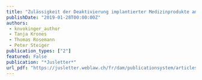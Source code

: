 ```yaml
---
title: "Zulässigkeit der Deaktivierung implantierter Medizinprodukte am Lebensende? Eine staatsrechtliche, strafrechtliche, berufsrechtliche, medizinische und ethische Würdigung am Beispiel des Herzschrittmachers"
publishDate: "2019-01-28T00:00:00Z"
authors: 
 - knvokinger_author
 - Tanja Krones
 - Thomas Rosemann
 - Peter Steiger
publication_types: ["2"]
featured: False
publication: "*Jusletter*"
url_pdf: "https://jusletter.weblaw.ch/fr/dam/publicationsystem/articles/jusletter/2019/989/965/zulassigkeit-der-dea_7717a09126/Jusletter_zulassigkeit-der-dea_7717a09126_fr.pdf"
---
```

